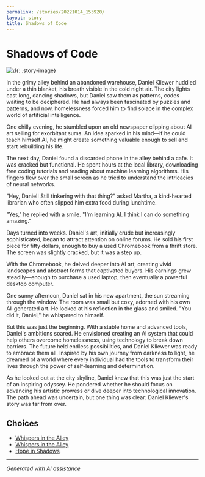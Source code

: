 ```yaml
---
permalink: /stories/20221014_153920/
layout: story
title: Shadows of Code
---
```


# Shadows of Code

![\1](/input_images/20221014_153920){: .story-image}

In the grimy alley behind an abandoned warehouse, Daniel Kliewer huddled under a thin blanket, his breath visible in the cold night air. The city lights cast long, dancing shadows, but Daniel saw them as patterns, codes waiting to be deciphered. He had always been fascinated by puzzles and patterns, and now, homelessness forced him to find solace in the complex world of artificial intelligence.

One chilly evening, he stumbled upon an old newspaper clipping about AI art selling for exorbitant sums. An idea sparked in his mind—if he could teach himself AI, he might create something valuable enough to sell and start rebuilding his life.

The next day, Daniel found a discarded phone in the alley behind a cafe. It was cracked but functional. He spent hours at the local library, downloading free coding tutorials and reading about machine learning algorithms. His fingers flew over the small screen as he tried to understand the intricacies of neural networks.

"Hey, Daniel! Still tinkering with that thing?" asked Martha, a kind-hearted librarian who often slipped him extra food during lunchtime.

"Yes," he replied with a smile. "I'm learning AI. I think I can do something amazing."

Days turned into weeks. Daniel's art, initially crude but increasingly sophisticated, began to attract attention on online forums. He sold his first piece for fifty dollars, enough to buy a used Chromebook from a thrift store. The screen was slightly cracked, but it was a step up.

With the Chromebook, he delved deeper into AI art, creating vivid landscapes and abstract forms that captivated buyers. His earnings grew steadily—enough to purchase a used laptop, then eventually a powerful desktop computer.

One sunny afternoon, Daniel sat in his new apartment, the sun streaming through the window. The room was small but cozy, adorned with his own AI-generated art. He looked at his reflection in the glass and smiled. "You did it, Daniel," he whispered to himself.

But this was just the beginning. With a stable home and advanced tools, Daniel's ambitions soared. He envisioned creating an AI system that could help others overcome homelessness, using technology to break down barriers. The future held endless possibilities, and Daniel Kliewer was ready to embrace them all. Inspired by his own journey from darkness to light, he dreamed of a world where every individual had the tools to transform their lives through the power of self-learning and determination.

As he looked out at the city skyline, Daniel knew that this was just the start of an inspiring odyssey. He pondered whether he should focus on advancing his artistic prowess or dive deeper into technological innovation. The path ahead was uncertain, but one thing was clear: Daniel Kliewer's story was far from over.


## Choices

* [Whispers in the Alley](/stories/20221012_105602/)
* [Whispers in the Alley](/stories/20221013_133924/)
* [Hope in Shadows](/stories/161777802_4047093135385092_472397087862373077_n/)


---
*Generated with AI assistance*
